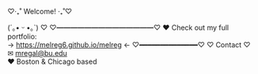 ♡‧₊˚ Welcome! ‧₊˚♡

(´｡• ᵕ •｡`) ♡
♡━━━━━━━━━━━━━━♡
♥︎ Check out my full portfolio:  
→ https://melreg6.github.io/melreg ←
♡━━━━━━━━━━━━━━♡
♡ Contact ♡  
✉︎ mregal@bu.edu  
♥︎ Boston & Chicago based

